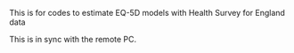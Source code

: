 This is for codes to estimate EQ-5D models with Health Survey for England data

This is in sync with the remote PC. 
